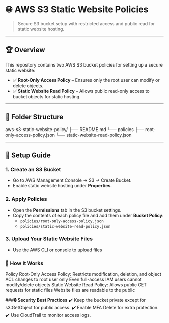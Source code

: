 # 🌐 AWS S3 Static Website Policies  

> Secure S3 bucket setup with restricted access and public read for static website hosting.  

---

## 🏆 **Overview**  
This repository contains two AWS S3 bucket policies for setting up a secure static website:  

- ✅ **Root-Only Access Policy** – Ensures only the root user can modify or delete objects.  
- ✅ **Static Website Read Policy** – Allows public read-only access to bucket objects for static hosting.  

---

## 📁 **Folder Structure**  

aws-s3-static-website-policy/
├── README.md
└── policies
    ├── root-only-access-policy.json
    └── static-website-read-policy.json


---

## 🚀 **Setup Guide**  
### **1. Create an S3 Bucket**
- Go to AWS Management Console → S3 → Create Bucket.  
- Enable static website hosting under **Properties**.  

### **2. Apply Policies**
- Open the **Permissions** tab in the S3 bucket settings.  
- Copy the contents of each policy file and add them under **Bucket Policy**:  
  - `policies/root-only-access-policy.json`  
  - `policies/static-website-read-policy.json`  

### **3. Upload Your Static Website Files**
- Use the AWS CLI or console to upload files

### **🌟 How It Works**
Policy 
Root-Only Access Policy:	Restricts modification, deletion, and object ACL changes to root user only	Even full-access IAM users cannot modify/delete objects
Static Website Read Policy:	Allows public GET requests for static files	Website files are readable to the public

###**🔒 Security Best Practices**
✔️ Keep the bucket private except for s3:GetObject for public access.
✔️ Enable MFA Delete for extra protection.
✔️ Use CloudTrail to monitor access logs.

